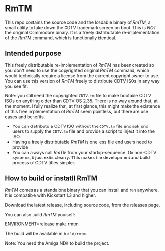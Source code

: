 # RmTM

This repo contains the source code and the loadable binary of _RmTM_, a small utility to take down the CDTV trademark screen on boot. This is _NOT_ the original Commodore binary. It is a freely distributable re-implementation of the _RmTM_ command, which is functionally identical.

## Intended purpose
This freely distributable re-implementation of _RmTM_ has been created so you don't need to use the copyrighted original _RmTM_ command, which would technically require a license from the current copyright owner to use. You can use this version of _RmTM_ freely to distribute CDTV ISOs in any way you see fit.

Note: you still need the copyrighted `CDTV.tm` file to make bootable CDTV ISOs on anything older than CDTV OS 2.35. There is no way around that, at the moment. I fully realize that, at first glance, this might make the existence of this free implementation of _RmTM_ seem pointless, but there are use cases and benefits.

- You can distribute a CDTV ISO without the `CDTV.tm` file and ask end users to supply the `CDTV.tm` file and provide a script to inject it into the ISO.
- Having a freely distributable _RmTM_ is one less file end users need to provide
- You can always call _RmTM_ from your startup-sequence. On non-CDTV systems, it just exits cleanly. This makes the development and build process of CDTV titles simpler.

## How to build or instatll RmTM

_RmTM_ comes as a standalone binary that you can install and run anywhere. It is compatible with Kickstart 1.3 and higher.

Download the latest release, including source code, from the releases page.

You can also build _RmTM_ yourself:

ENVIRONMENT=release make rmtm

The build will be available in `build/rmtm`.

Note: You need the Amiga NDK to build the project.

